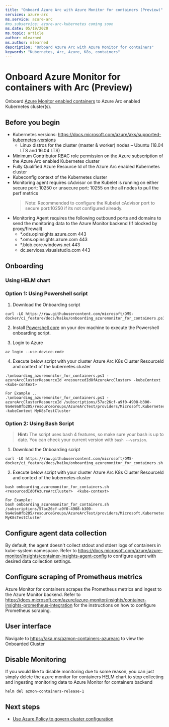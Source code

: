 ```yaml
---
title: "Onboard Azure Arc with Azure Monitor for containers (Preview)"
services: azure-arc
ms.service: azure-arc
#ms.subservice: azure-arc-kubernetes coming soon
ms.date: 05/19/2020
ms.topic: article
author: mlearned
ms.author: mlearned
description: "Onboard Azure Arc with Azure Monitor for containers"
keywords: "Kubernetes, Arc, Azure, K8s, containers"
---
```


# Onboard Azure Monitor for containers with Arc (Preview)

Onboard [Azure Monitor enabled containers](https://docs.microsoft.com/azure/azure-monitor/insights/container-insights-overview) to Azure Arc enabled Kubernetes cluster(s).

## Before you begin

- Kubernetes versions: https://docs.microsoft.com/azure/aks/supported-kubernetes-versions
  - Linux distros for the cluster (master & worker) nodes – Ubuntu (18.04 LTS and 16.04 LTS)
- Minimum Contributor RBAC role permission on the Azure subscription of the Azure Arc enabled Kubernetes cluster
- Fully Qualified Azure Resource Id of the Azure Arc enabled Kubernetes cluster
- Kubeconfig context of the Kubernetes cluster
- Monitoring agent requires cAdvisor on the Kubelet is running on either secure port: 10250 or unsecure port: 10255 on the all nodes to pull the perf metrics   
   > Note:  Recommended to configure the Kubelet cAdvisor port to secure port:10250 if its not configured already.
- Monitoring Agent requires the following outbound ports and domains to send the monitoring data to the Azure Monitor backend (If blocked by proxy/firewall)
    -  *.ods.opinsights.azure.com 443
    -  *.oms.opinsights.azure.com 443
    -  *.blob.core.windows.net 443
    -  dc.services.visualstudio.com 443

## Onboarding

### Using HELM chart

### Option 1: Using Powershell  script

1. Download the Onboarding script
```console
curl -LO https://raw.githubusercontent.com/microsoft/OMS-docker/ci_feature/docs/haiku/onboarding_azuremonitor_for_containers.ps1
 ```
2. Install [Powershell core](https://docs.microsoft.com/powershell/scripting/install/installing-powershell?view=powershell-6) on your dev machine to execute the Powershell onboarding script.

3. Login to Azure
```console
az login --use-device-code
```

4. Execute below script with your cluster Azure Arc K8s Cluster ResourceId and context of the kubernetes cluster
```console
.\onboarding_azuremonitor_for_containers.ps1 -azureArcClusterResourceId <resourcedIdOfAzureArcCluster> -kubeContext <kube-context>

For Example ..
.\onboarding_azuremonitor_for_containers.ps1 -azureArcClusterResourceId /subscriptions/57ac26cf-a9f0-4908-b300-9a4e9a0fb205/resourceGroups/AzureArcTest/providers/Microsoft.Kubernetes/connectedClusters/AzureArcTest1 -kubeContext MyK8sTestCluster

 ```
### Option 2: Using Bash Script

> **Hint:** The script uses bash 4 features, so make sure your bash is up to date. You can check your current version with `bash --version`.

1. Download the Onboarding script
```console
curl -LO https://raw.githubusercontent.com/microsoft/OMS-docker/ci_feature/docs/haiku/onboarding_azuremonitor_for_containers.sh
 ```
2. Execute below script with your cluster Azure Arc K8s Cluster ResourceId and context of the kubernetes cluster
```console
bash onboarding_azuremonitor_for_containers.sh <resourcedIdOfAzureArcCluster>  <kube-context>

For Example:
bash onboarding_azuremonitor_for_containers.sh /subscriptions/57ac26cf-a9f0-4908-b300-9a4e9a0fb205/resourceGroups/AzureArcTest/providers/Microsoft.Kubernetes/connectedClusters/AzureArcTest1 MyK8sTestCluster

 ```

## Configure agent data collection
By default, the agent doesn't collect stdout and stderr logs of containers in kube-system namespace.
Refer to https://docs.microsoft.com/azure/azure-monitor/insights/container-insights-agent-config to configure agent with desired data collection settings.

## Configure scraping of Prometheus metrics
Azure Monitor for containers scrapes the Prometheus metrics and ingest to the Azure Monitor backend.
Refer to https://docs.microsoft.com/azure/azure-monitor/insights/container-insights-prometheus-integration for the instructions on how to configure Prometheus scraping.

## User interface
Navigate to  https://aka.ms/azmon-containers-azurearc to view the Onboarded Cluster

## Disable Monitoring
If you would like to disable monitoring due to some reason, you can just simply delete the azure monitor for containers HELM chart to stop collecting and ingesting  monitoring  data to Azure Monitor for containers backend

```console
helm del azmon-containers-release-1
```

## Next steps

* [Use Azure Policy to govern cluster configuration](./use-azure-policy.md)

